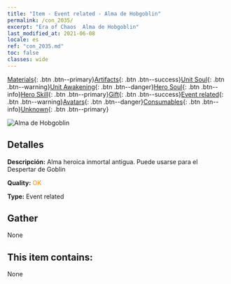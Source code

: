 ```yaml
---
title: "Item - Event related - Alma de Hobgoblin"
permalink: /con_2035/
excerpt: "Era of Chaos  Alma de Hobgoblin"
last_modified_at: 2021-06-08
locale: es
ref: "con_2035.md"
toc: false
classes: wide
---
```

 [Materials](/ItemsES/){: .btn .btn--primary}[Artifacts](/ItemsES/Artifacts/){: .btn .btn--success}[Unit Soul](/ItemsES/UnitSoul/){: .btn .btn--warning}[Unit Awakening](/ItemsES/UnitAwakening/){: .btn .btn--danger}[Hero Soul](/ItemsES/HeroSoul/){: .btn .btn--info}[Hero Skill](/ItemsES/HeroSkill/){: .btn .btn--primary}[Gift](/ItemsES/Gift/){: .btn .btn--success}[Event related](/ItemsES/Events/){: .btn .btn--warning}[Avatars](/ItemsES/Avatars/){: .btn .btn--danger}[Consumables](/ItemsES/Consumables/){: .btn .btn--info}[Unknown](/ItemsES/Unknown/){: .btn .btn--primary}

 ![Alma de Hobgoblin](/images/t/juexing_401.png)

## Detalles
 **Descripción:** Alma heroica inmortal antigua. Puede usarse para el Despertar de Goblin

 **Quality:** <span style="color: #FF8C00">OK</span>

 **Type:** Event related

## Gather

  None

## This item contains:

  None


